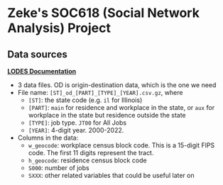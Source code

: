 # Zeke's SOC618 (Social Network Analysis) Project

## Data sources

**[LODES Documentation](https://lehd.ces.census.gov/doc/help/onthemap/LODESTechDoc.pdf)**

- 3 data files. OD is origin-destination data, which is the one we need
- File name: `[ST]_od_[PART]_[TYPE]_[YEAR].csv.gz`, where
  - `[ST]`: the state code (e.g. `il` for Illinois)
  - `[PART]`: `main` for residence and workplace in the state, or `aux` for
    workplace in the state but residence outside the state
  - `[TYPE]`: job type. `JT00` for All Jobs
  - `[YEAR]`: 4-digit year. 2000-2022.
- Columns in the data:
  - `w_geocode`: workplace census block code. This is a 15-digit FIPS code. The
    first 11 digits represent the tract.
  - `h_geocode`: residence census block code
  - `S000`: number of jobs
  - `SXXX`: other related variables that could be useful later on
